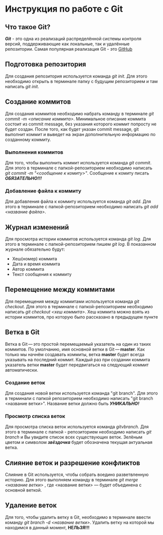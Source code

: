 # Инструкция по работе с Git

## Что такое Git?
***Git*** - это одна из реализаций распределённой системы контроля версий, поддерживающие как локальные, так и удалённые репозитории. Самая популярная реализация Git - это [GitHub](https://github.com)

## Подготовка репозитория
Для создания репозитория используется команда *git init*. Для этого необходимо открыть в терминале папку с будущим репозиторием и там написать *git init*.

## Создание коммитов
Для создания коммитов необходимо набрать команду в терминале *git commit -m <описание коммита>*. Минимальное описание коммита состоит из commit message, без указания которого коммит попросту не будет создан. После того, как будет указан commit message, git выполнит коммит и выведет на экран дополнительную информацию по созданному коммиту.

### Выполнения коммитов
Для того, чтобы выполнить коммит используется команда *git commit*. Для этого в терминале с папкой-репозиторием необходимо написать *git commit -m "<сообщение к комиту>"*. Сообщение к комиту писать ***ОБЯЗАТЕЛЬНО!!!***

### Добавление файла к коммиту
Для добавления файла к коммиту используется команда *git add*. Для этого в терминале с папкой-репозиторием необходимо написать *git add <название файла>*.

## Журнал изменений
Для просмотра истории коммитов используется команда *git log*. Для этого в терминале с папкой-репозиторием пишем *git log*. В показанном журнале обязательно будут:
* Хеш(номер) коммита
* Дата и время коммита
* Автор коммита
*  Текст сообщения к коммиту

## Перемещение между коммитами
Для перемещения между коммитами используется команда *git checkout*. Для этого в терминале с папкой-репозиторием необходимо написать *git checkout <хеш коммита>*. Хеш коммита можно взять из истории коммитов, про которую было рассказано в предыдущем пункте

## Ветка в Git
Ветка в Git — это простой перемещаемый указатель на один из таких коммитов. По умолчанию, имя основной ветки в Git — **master**. Как только мы начнём создавать коммиты, ветка **master** будет всегда указывать на последний коммит. Каждый раз при создании коммита указатель ветки **master** будет передвигаться на следующий коммит автоматически.
### Создание веток
Для создания новой ветки используется команда "git branch". Для этого в терминали с папкой репозиторием необходимо написать "git branch <название ветки>". Название ветки должно быть ***УНИКАЛЬНО!***

### Просмотр списка веток
Для просмотра списка веток используется команда *gitvbranch*. Для этого в терминале с папкой - репозиторием необходимо написать *git branch* и Вы увидите список всех существующих веток. Зелёным цветом и символом ***звёздочка*** будет обозначена текущая актуальная ветка.

## Слияние веток и разрешение конфликтов
Слияние в Git используется, чтобы собрать воедино разветвленную историю. Для этого выполняем команду в терминале *git merge <название ветки>* , где <название ветки> —  будет объединена с основной веткой.

## Удаление веток
Для того, чтобы удалить ветку в Git, необходимо в терминале ввести команду *git branch -d <название ветки>*. Удалить ветку на которой мы находимся в данный момент, **НЕЛЬЗЯ!!!**

